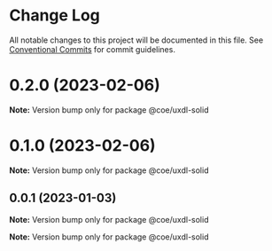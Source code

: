 # Change Log

All notable changes to this project will be documented in this file.
See [Conventional Commits](https://conventionalcommits.org) for commit guidelines.

# 0.2.0 (2023-02-06)

**Note:** Version bump only for package @coe/uxdl-solid

# 0.1.0 (2023-02-06)

**Note:** Version bump only for package @coe/uxdl-solid

## 0.0.1 (2023-01-03)

**Note:** Version bump only for package @coe/uxdl-solid

**Note:** Version bump only for package @coe/uxdl-solid

<!-- Example
# [1.0.1](https://github.com/protcer-gamble/uxdl-primitives/compare/v1.0.0...v1.0.1) (YYYY-MM-DD)
-->
